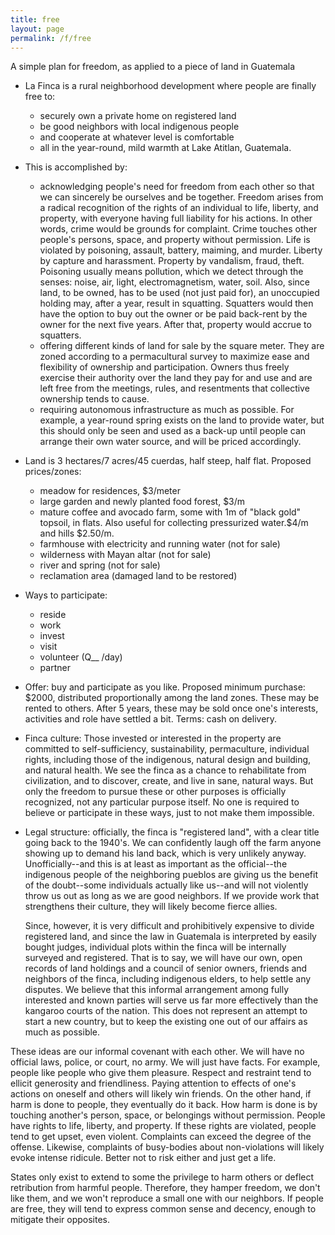 ```yaml
---
title: free
layout: page
permalink: /f/free
---
```


A simple plan for freedom, as applied to a piece of land in Guatemala

- La Finca is a rural neighborhood development where people are finally free to: 
    - securely own a private home on registered land
    - be good neighbors with local indigenous people
    - and cooperate at whatever level is comfortable
    - all in the year-round, mild warmth at Lake Atitlan, Guatemala.
- This is accomplished by:
    - acknowledging people's need for freedom from each other so that we can sincerely be ourselves and be together. Freedom arises from a radical recognition of the rights of an individual to life, liberty, and property, with everyone having full liability for his actions. In other words, crime would be grounds for complaint. Crime touches other people's persons, space, and property without permission. Life is violated by poisoning, assault, battery, maiming, and murder. Liberty by capture and harassment. Property by vandalism, fraud, theft. Poisoning usually means pollution, which we detect through the senses: noise, air, light, electromagnetism, water, soil. Also, since land, to be owned, has to be used (not just paid for), an unoccupied holding may, after a year, result in squatting. Squatters would then have the option to buy out the owner or be paid back-rent by the owner for the next five years. After that, property would accrue to squatters.
    - offering different kinds of land for sale by the square meter. They are zoned according to a permacultural survey to maximize ease and flexibility of ownership and participation. Owners thus freely exercise their authority over the land they pay for and use and are left free from the meetings, rules, and resentments that collective ownership tends to cause.
    - requiring autonomous infrastructure as much as possible. For example, a year-round spring exists on the land to provide water, but this should only be seen and used as a back-up until people can arrange their own water source, and will be priced accordingly.
- Land is 3 hectares/7 acres/45 cuerdas, half steep, half flat. Proposed prices/zones:
    - meadow for residences, $3/meter
    - large garden and newly planted food forest, $3/m
    - mature coffee and avocado farm, some with 1m of "black gold" topsoil, in flats. Also useful for collecting pressurized water.$4/m and hills $2.50/m.
	- farmhouse with electricity and running water (not for sale)
    - wilderness with Mayan altar (not for sale)
    - river and spring (not for sale)
    - reclamation area (damaged land to be restored)
- Ways to participate:
    - reside 
    - work
    - invest
    - visit
    - volunteer (Q__ /day)
    - partner
- Offer: buy and participate as you like. Proposed minimum purchase: $2000, distributed proportionally among the land zones. These may be rented to others. After 5 years, these may be sold once one's interests, activities and role have settled a bit. Terms: cash on delivery.
- Finca culture: Those invested or interested in the property are committed to self-sufficiency, sustainability, permaculture, individual rights, including those of the indigenous, natural design and building, and natural health. We see the finca as a chance to rehabilitate from civilization, and to discover, create, and live in sane, natural ways. But only the freedom to pursue these or other purposes is officially recognized, not any particular purpose itself. No one is required to believe or participate in these ways, just to not make them impossible.
- Legal structure: officially, the finca is "registered land", with a clear title going back to the 1940's. We can confidently laugh off the farm anyone showing up to demand his land back, which is very unlikely anyway. Unofficially--and this is at least as important as the official--the indigenous people of the neighboring pueblos are giving us the benefit of the doubt--some individuals actually like us--and will not violently throw us out as long as we are good neighbors. If we provide work that strengthens their culture, they will likely become fierce allies.

    Since, however, it is very difficult and prohibitively expensive to divide registered land, and since the law in Guatemala is interpreted by easily bought judges, individual plots within the finca will be internally surveyed and registered. That is to say, we will have our own, open records of land holdings and a council of senior owners, friends and neighbors of the finca, including indigenous elders, to help settle any disputes. We believe that this informal arrangement among fully interested and known parties will serve us far more effectively than the kangaroo courts of the nation. This does not represent an attempt to start a new country, but to keep the existing one out of our affairs as much as possible.

These ideas are our informal covenant with each other. We will have no official laws, police, or court, no army. 
We will just have facts. For example, people like people who give them pleasure. Respect and restraint tend to ellicit generosity and friendliness. Paying attention to effects of one's actions on oneself and others will likely win friends. On the other hand, if harm is done to people, they eventually do it back. How harm is done is by touching another's person, space, or belongings without permission. People have rights to life, liberty, and property. If these rights are violated, people tend to get upset, even violent. Complaints can exceed the degree of the offense. Likewise, complaints of busy-bodies about non-violations will likely evoke intense ridicule. Better not to risk either and just get a life.

States only exist to extend to some the privilege to harm others or deflect retribution from harmful people. Therefore, they hamper freedom, we don't like them, and we won't reproduce a small one with our neighbors. If people are free, they will tend to express common sense and decency, enough to mitigate their opposites.
